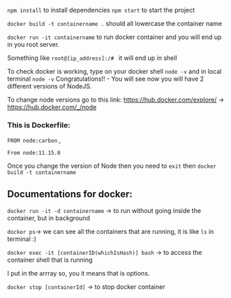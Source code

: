  `npm install` to install dependencies
`npm start`  to start the project


`docker build -t containername .` should all lowercase the container name

 `docker run -it containername` to run docker container and you will end up in you root server.

Something like  `root@[ip_address]:/# ` it will end up in shell

To check docker is working, type on your docker shell `node -v` and in local terminal `node -v`
Congratulations!! - You will see now you will have 2 different versions of NodeJS.


To change node versions go to this link: https://hub.docker.com/explore/ -> https://hub.docker.com/_/node

### This is Dockerfile:

`FROM node:carbon` ,

`From node:11.15.0`

Once you change the version of Node then you need to ` exit ` then `docker build -t containername`



## Documentations for docker:

`docker run -it -d containername` -> to run without going inside the container, but in background


`docker ps`-> we can see all the containers that are running, it is like `ls` in terminal :)


`docker exec -it [containerID(whichIsHash)] bash` -> to access the container shell that is running

I put in the arrray so, you it means that is options.


`docker stop [containerId]` -> to stop docker container 